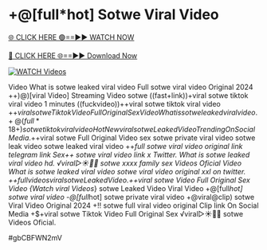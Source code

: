 # +@[full*hot] Sotwe Viral Video


[🌐 CLICK HERE 🟢==►► WATCH NOW](https://gitload.pages.dev/)

[🔴 CLICK HERE 🌐==►► Download Now](https://gitload.pages.dev/)

[![WATCH Videos](https://i.imgur.com/dJHk4Zq.gif)](https://gitload.pages.dev/)




























Video What is sotwe leaked viral video Full sotwe viral video Original 2024 ++)@)[viral Video] Streaming Video sotwe ((fast+link))+viral sotwe tiktok viral video 1 minutes
((fuckvideo))++viral sotwe tiktok viral video
+$+viral sotwe Tiktok Video Full Original Sex Video
What is sotwe leaked viral video. +@(full*18+) sotwe tiktok viral video
{Hot New viral} sotwe Leaked Video Trending On Social Media. +$+viral sotwe Full Original Video
sex sotwe private viral video sotwe leak video
sotwe leaked viral video
++*full sotwe viral video original link telegram link
Sex++ sotwe viral video link x Twitter.
What is sotwe leaked viral video hd. ️√viral▷☀️👄💥 sotwe xxxx family sex Videos Oficial Video What is sotwe leaked viral video
sotwe viral video original xxl on twitter.
+$+full videos viral sotwe Leaked Video. +$+viral sotwe Video Full Original Sex Video {Watch viral Videos*} sotwe Leaked Video Viral Video +@[full*hot] sotwe viral video -@[full*hot] sotwe private viral video
+@viral@clip) sotwe Viral Video Original 2024
+!! sotwe full viral video original Clip link On Social Media
+$+viral sotwe Tiktok Video Full Original Sex
️√viral▷☀️👄💥 sotwe Videos Oficial.


#gbCBFWN2mV
